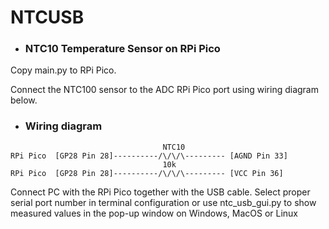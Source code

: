 # NTCUSB

- ### NTC10 Temperature Sensor on RPi Pico

Copy main.py to RPi Pico.

Connect the NTC100 sensor to the ADC RPi Pico port using wiring diagram below.

 - ### Wiring diagram
```
                                  NTC10
RPi Pico  [GP28 Pin 28]----------/\/\/\--------- [AGND Pin 33] 
                                  10k
RPi Pico  [GP28 Pin 28]----------/\/\/\--------- [VCC Pin 36] 
```

Connect PC with the RPi Pico together with the USB cable.
Select proper serial port number in terminal configuration or use ntc_usb_gui.py to show measured values in the pop-up window on Windows, MacOS or Linux
